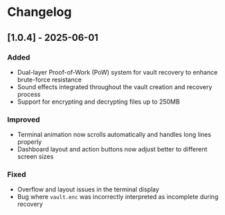 # Changelog

## [1.0.4] - 2025-06-01

### Added
- Dual-layer Proof-of-Work (PoW) system for vault recovery to enhance brute-force resistance
- Sound effects integrated throughout the vault creation and recovery process
- Support for encrypting and decrypting files up to 250MB

### Improved
- Terminal animation now scrolls automatically and handles long lines properly
- Dashboard layout and action buttons now adjust better to different screen sizes

### Fixed
- Overflow and layout issues in the terminal display
- Bug where `vault.enc` was incorrectly interpreted as incomplete during recovery
